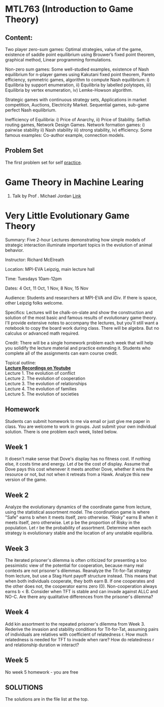 # MTL763 (Introduction to Game Theory)
## Content:
Two player zero-sum games: Optimal strategies, value of the game, existence of saddle point equilibrium using Brouwer’s fixed point theorem, graphical method, Linear programming formulations.

Non-zero sum games: Some well-studied examples, existence of Nash equilibrium for n-player games using Kakutani fixed point theorem, Pareto efficiency, symmetric games, algorithm to compute Nash equilibrium: i) Equilibria by support enumeration, ii) Equilibria by labelled polytopes, iii) Equilibria by vertex enumeration, iv) Lemke-Howson algorithm.

Strategic games with continuous strategy sets, Applications in market competition, Auctions, Electricity Market.
Sequential games, sub-game perfect Nash equilibrium.

Inefficiency of Equilibria: i) Price of Anarchy, ii) Price of Stability. Selfish routing games, Network Design Games. Network formation games: i) pairwise stability ii) Nash stability iii) strong stability, iv) efficiency. Some famous examples: Co-author example, connection models.

## Problem Set
The first problem set for self [practice](https://github.com/anujksirohi/Introduction_to_Game_Theory-/blob/master/Problem-set-1.pdf).

# Game Theory in Machine Learing
1. Talk by Prof . Michael Jordan [Link](https://www.youtube.com/watch?v=nPV2nPH6uCw)  

# Very Little Evolutionary Game Theory

Summary: Five 2-hour Lectures demonstrating how simple models of strategic interaction illuminate important topics in the evolution of animal behavior.

Instructor: Richard McElreath

Location: MPI-EVA Leipzig, main lecture hall

Time: Tuesdays 10am-12pm

Dates: 4 Oct, 11 Oct, 1 Nov, 8 Nov, 15 Nov

Audience: Students and researchers at MPI-EVA and iDiv. If there is space, other Leipzig folks welcome.

Specifics: Lectures will be chalk-on-slate and show the construction and solution of the most basic and famous results of evolutionary game theory. I'll provide extensive notes to accompany the lectures, but you'll still want a notebook to copy the board work during class. There will be algebra. But no calculus or advanced math required. 

Credit: There will be a single homework problem each week that will help you solidify the lecture material and practice extending it. Students who complete all of the assignments can earn course credit.

Topical outline:<br>
[**Lecture Recordings on Youtube**](https://www.youtube.com/playlist?list=PLDcUM9US4XdPtHR9OZdjhYKVMv_RR42yk)<br>
Lecture 1. The evolution of conflict<br>
Lecture 2. The evolution of cooperation<br>
Lecture 3. The evolution of relationships<br>
Lecture 4. The evolution of families<br>
Lecture 5. The evolution of societies


##  Homework
Students can submit homework to me via email or just give me paper in class. You are welcome to work in groups. Just submit your own individual solution. There is one problem each week, listed below.

## Week 1
It doesn't make sense that Dove's display has no fitness cost. If nothing else, it costs time and energy. Let $d$ be the cost of display. Assume that Dove pays this cost whenever it meets another Dove, whether it wins the resource or not, but not when it retreats from a Hawk. Analyze this new version of the game. 

## Week 2
Analyze the evolutionary dynamics of the coordinate game from lecture, using the statistical assortment model. The coordination game is where "Safe" earns b when it meets itself, zero otherwise. "Risky" earns B when it meets itself, zero otherwise. Let p be the proportion of Risky in the population. Let r be the probability of assortment. Determine when each strategy is evolutionary stable and the location of any unstable equilibria.

## Week 3
The iterated prisoner's dilemma is often criticized for presenting a too pessimistic view of the potential for cooperation, because many real contexts are not prisoner's dilemmas. Reanalyze the Tit-for-Tat strategy from lecture, but use a Stag Hunt payoff structure instead. This means that when both individuals cooperate, they both earn B. If one cooperates and the other does not, the cooperator earns zero (0). Non-cooperation always earns b < B. Consider when TFT is stable and can invade against ALLC and NO-C. Are there any qualitative differences from the prisoner's dilemma?

## Week 4
Add kin assortment to the repeated prisoner's dilemma from Week 3. Rederive the invasion and stability conditions for Tit-for-Tat, assuming pairs of individuals are relatives with coefficient of relatedness r. How much relatedness is needed for TFT to invade when rare? How do relatedness r and relationship duration w interact?

## Week 5
No week 5 homework - you are free

## SOLUTIONS
The solutions are in the file list at the top.
